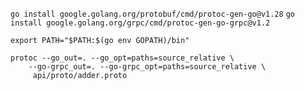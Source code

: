 ```go install google.golang.org/protobuf/cmd/protoc-gen-go@v1.28```
```go install google.golang.org/grpc/cmd/protoc-gen-go-grpc@v1.2```

```export PATH="$PATH:$(go env GOPATH)/bin"```

```
protoc --go_out=. --go_opt=paths=source_relative \
    --go-grpc_out=. --go-grpc_opt=paths=source_relative \
     api/proto/adder.proto
```